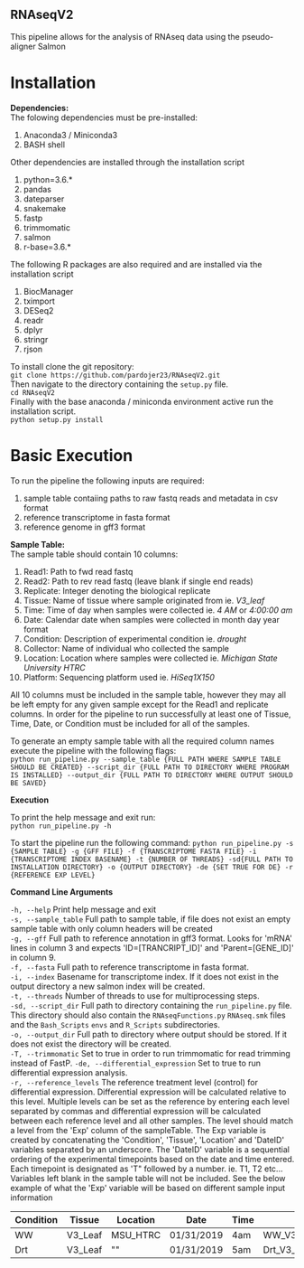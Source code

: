 ## RNAseqV2
This pipeline allows for the analysis of RNAseq data using the pseudo-aligner Salmon

# Installation <br>
**Dependencies:**<br>
The folowing dependencies must be pre-installed:
1. Anaconda3 / Miniconda3
2. BASH shell

Other dependencies are installed through the installation script
1. python=3.6.*
2. pandas
3. dateparser
4. snakemake
5. fastp
6. trimmomatic
7. salmon
8. r-base=3.6.*

The following R packages are also required and are installed via the installation script
1. BiocManager
2. tximport
3. DESeq2
4. readr
5. dplyr
6. stringr
7. rjson

To install clone the git repository: <br>
`git clone https://github.com/pardojer23/RNAseqV2.git` <br>
Then navigate to the directory containing the `setup.py` file. <br>
`cd RNAseqV2`<br>
Finally with the base anaconda / miniconda environment active run the installation script. <br>
`python setup.py install`
# Basic Execution
To run the pipeline the following inputs are required:
1. sample table contaiing paths to raw fastq reads and metadata in csv format
2. reference transcriptome in fasta format
3. reference genome in gff3 format

**Sample Table:** <br>
The sample table should contain 10 columns:
1. Read1: Path to fwd read fastq
2. Read2: Path to rev read fastq (leave blank if single end reads)
3. Replicate: Integer denoting the biological replicate
4. Tissue: Name of tissue where sample originated from ie. *V3_leaf*
5. Time: Time of day when samples were collected ie. *4 AM* or *4:00:00 am*
6. Date: Calendar date when samples were collected in month day year format
7. Condition: Description of experimental condition ie. *drought*
8. Collector: Name of individual who collected the sample
9. Location: Location where samples were collected ie. *Michigan State University HTRC*
10. Platform: Sequencing platform used ie. *HiSeq1X150* <br>

All 10 columns must be included in the sample table, however they may all be left empty for any given sample except for the Read1 and replicate columns.
In order for the pipeline to run successfully at least one of Tissue, Time, Date, or Condition must be included for all of the samples. <br>

To generate an empty sample table with all the required column names execute the pipeline with the following flags: <br>
`python run_pipeline.py --sample_table {FULL PATH WHERE SAMPLE TABLE SHOULD BE CREATED} --script_dir {FULL PATH TO DIRECTORY WHERE PROGRAM IS INSTALLED} --output_dir {FULL PATH TO DIRECTORY WHERE OUTPUT SHOULD BE SAVED}` <br>

**Execution**
 
To print the help message and exit run: <br>
`python run_pipeline.py -h`

To start the pipeline run the following command:
`python run_pipeline.py -s {SAMPLE TABLE} -g {GFF FILE} -f {TRANSCRIPTOME FASTA FILE} -i {TRANSCRIPTOME INDEX BASENAME} -t {NUMBER OF THREADS} -sd{FULL PATH TO INSTALLATION DIRECTORY} -o {OUTPUT DIRECTORY} -de {SET TRUE FOR DE} -r {REFERENCE EXP LEVEL}` <br>

**Command Line Arguments**

`-h, --help` Print help message and exit <br>
`-s, --sample_table` Full path to sample table, if file does not exist an empty sample table with only column headers will be created <br>
`-g, --gff` Full path to reference annotation in gff3 format. Looks for 'mRNA' lines in column 3 and expects 'ID=[TRANCRIPT_ID]' and 'Parent=[GENE_ID]' in column 9. <br>
`-f, --fasta` Full path to reference transcriptome in fasta format. <br>
`-i, --index` Basename for transcriptome index. If it does not exist in the output directory a new salmon index will be created. <br>
`-t, --threads` Number of threads to use for multiprocessing steps. <br>
`-sd, --script_dir` Full path to directory containing the `run_pipeline.py` file. This directory should also contain the `RNAseqFunctions.py` `RNAseq.smk` files and the `Bash_Scripts` `envs` and `R_Scripts` subdirectories. <br>
`-o, --output_dir` Full path to directory where output should be stored. If it does not exist the directory will be created. <br>
`-T, --trimmomatic` Set to true in order to run trimmomatic for read trimming instead of FastP.
`-de, --differential_expression` Set to true to run differential expression analysis. <br>
`-r, --reference_levels` The reference treatment level (control) for differential expression. 
Differential expression will be calculated relative to this level. 
Multiple levels can be set as the reference by entering each level separated by commas and differential expression will be calculated between each reference level and all other samples. 
The level should match a level from the 'Exp' column of the sampleTable. The Exp variable is created by concatenating the 'Condition', 'Tissue', 'Location' and 'DateID' variables separated by an underscore. 
The 'DateID' variable is a sequential ordering of the experimental timepoints based on the date and time entered. Each timepoint is designated as 'T" followed by a number. ie. T1, T2 etc... 
Variables left blank in the sample table will not be included. See the below example of what the 'Exp' variable will be based on different sample input information <br>

 |Condition|Tissue|Location|Date|Time|Exp|
 |---------|------|--------|----|----|---|
 |WW|V3_Leaf|MSU_HTRC|01/31/2019|4am|WW_V3_Leaf_MSU_HTRC_T1|
 |Drt|V3_Leaf|""|01/31/2019|5am|Drt_V3_Leaf_T2
 






